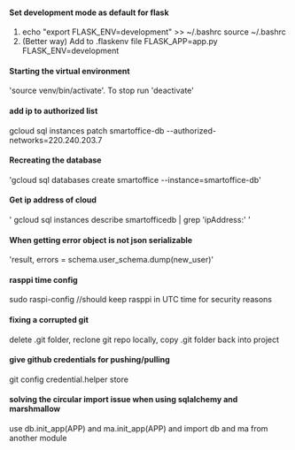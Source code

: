 
#### Set development mode as default for flask
1. echo "export FLASK_ENV=development" >> ~/.bashrc
   source ~/.bashrc
2. (Better way)
Add to .flaskenv file
FLASK_APP=app.py
FLASK_ENV=development

#### Starting the virtual environment
'source venv/bin/activate'. To stop run 'deactivate'

#### add ip to authorized list
gcloud sql instances patch smartoffice-db --authorized-networks=220.240.203.7

#### Recreating the database
'gcloud sql databases create smartoffice --instance=smartoffice-db'

#### Get ip address of cloud
' gcloud sql instances describe smartofficedb | grep 'ipAddress:' '

#### When getting error object is not json serializable
'result, errors = schema.user_schema.dump(new_user)'

#### rasppi time config
sudo raspi-config  //should keep rasppi in UTC time for security reasons

#### fixing a corrupted git
delete .git folder, reclone git repo locally, copy .git folder back into project

#### give github credentials for pushing/pulling
git config credential.helper store

#### solving the circular import issue when using sqlalchemy and marshmallow
use db.init_app(APP) and ma.init_app(APP) and import db and ma from another module
